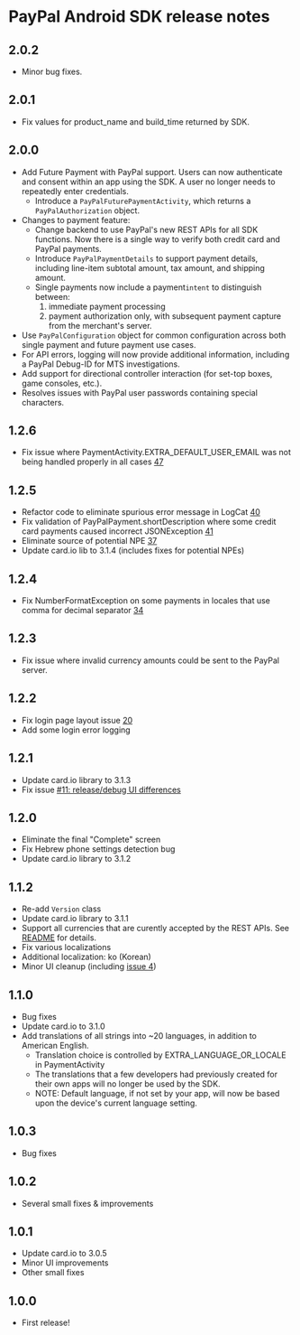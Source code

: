 PayPal Android SDK release notes
================================
2.0.2
-----
* Minor bug fixes.

2.0.1
-----
* Fix values for product_name and build_time returned by SDK.

2.0.0
-----
* Add Future Payment with PayPal support. Users can now authenticate and consent within an app using the SDK.  A user no longer needs to repeatedly enter credentials.
	* Introduce a `PayPalFuturePaymentActivity`, which returns a `PayPalAuthorization` object.
* Changes to payment feature:
	* Change backend to use PayPal's new REST APIs for all SDK functions.  Now there is a single way to verify both credit card and PayPal payments.
	* Introduce `PayPalPaymentDetails` to support payment details, including line-item subtotal amount, tax amount, and shipping amount.
	* Single payments now include a payment`intent` to distinguish between:
		1. immediate payment processing
		2. payment authorization only, with subsequent payment capture from the merchant's server.
* Use `PayPalConfiguration` object for common configuration across both single payment and future payment use cases.
* For API errors, logging will now provide additional information, including a PayPal Debug-ID for MTS investigations.
* Add support for directional controller interaction (for set-top boxes, game consoles, etc.).
* Resolves issues with PayPal user passwords containing special characters.

1.2.6
-----
* Fix issue where PaymentActivity.EXTRA_DEFAULT_USER_EMAIL was not being handled properly in all cases [47](https://github.com/paypal/PayPal-Android-SDK/issues/47)

1.2.5
-----
* Refactor code to eliminate spurious error message in LogCat [40](https://github.com/paypal/PayPal-Android-SDK/issues/40)
* Fix validation of PayPalPayment.shortDescription where some credit card payments caused incorrect JSONException [41](https://github.com/paypal/PayPal-Android-SDK/issues/41)
* Eliminate source of potential NPE [37](https://github.com/paypal/PayPal-Android-SDK/issues/37)
* Update card.io lib to 3.1.4 (includes fixes for potential NPEs)

1.2.4
-----
* Fix NumberFormatException on some payments in locales that use comma for decimal separator [34](https://github.com/paypal/PayPal-Android-SDK/issues/34)

1.2.3
-----
* Fix issue where invalid currency amounts could be sent to the PayPal server.

1.2.2
-----
* Fix login page layout issue [20](https://github.com/paypal/PayPal-Android-SDK/issues/20)
* Add some login error logging

1.2.1
-----
* Update card.io library to 3.1.3
* Fix issue [#11: release/debug UI differences](https://github.com/paypal/PayPal-Android-SDK/issues/11)

1.2.0
-----
* Eliminate the final "Complete" screen
* Fix Hebrew phone settings detection bug
* Update card.io library to 3.1.2

1.1.2
-----
* Re-add `Version` class
* Update card.io library to 3.1.1
* Support all currencies that are curently accepted by the REST APIs.  See [README](README.md) for details.
* Fix various localizations
* Additional localization: ko (Korean)
* Minor UI cleanup (including [issue 4](https://github.com/paypal/PayPal-Android-SDK/issues/4))

1.1.0
-----
* Bug fixes
* Update card.io to 3.1.0
* Add translations of all strings into ~20 languages, in addition to American English.
    - Translation choice is controlled by EXTRA_LANGUAGE_OR_LOCALE in PaymentActivity 
    - The translations that a few developers had previously created for their own apps will no longer be used by the SDK.
    - NOTE: Default language, if not set by your app, will now be based upon the device's current language setting.


1.0.3
-----
* Bug fixes

1.0.2
-----
* Several small fixes & improvements


1.0.1
-----
* Update card.io to 3.0.5
* Minor UI improvements
* Other small fixes


1.0.0
-----
* First release!

